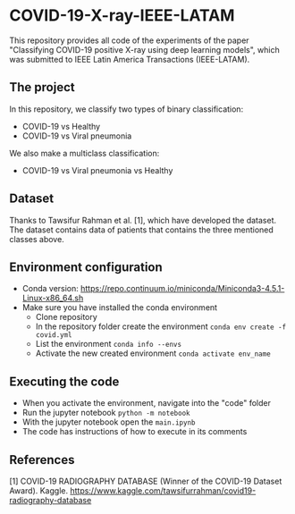 # COVID-19-X-ray-IEEE-LATAM
This repository provides all code of the experiments of the paper "Classifying COVID-19 positive X-ray using deep learning models", which was submitted to IEEE Latin America Transactions (IEEE-LATAM).

## The project
In this repository, we classify two types of binary classification:
* COVID-19 vs Healthy
* COVID-19 vs Viral pneumonia

We also make a multiclass classification:
* COVID-19 vs Viral pneumonia vs Healthy

## Dataset
Thanks to Tawsifur Rahman et al. [1], which have developed the dataset. The dataset contains data of patients that contains the three mentioned classes above. 

## Environment configuration
* Conda version: https://repo.continuum.io/miniconda/Miniconda3-4.5.1-Linux-x86_64.sh
* Make sure you have installed the conda environment
	* Clone repository
	* In the repository folder create the environment `conda env create -f covid.yml`
	* List the environment `conda info --envs`
	* Activate the new created environment `conda activate env_name`

## Executing the code
* When you activate the environment, navigate into the "code" folder
* Run the jupyter notebook `python -m notebook`
* With the jupyter notebook open the `main.ipynb`
* The code has instructions of how to execute in its comments

## References
[1] COVID-19 RADIOGRAPHY DATABASE (Winner of the COVID-19 Dataset Award). Kaggle. https://www.kaggle.com/tawsifurrahman/covid19-radiography-database
